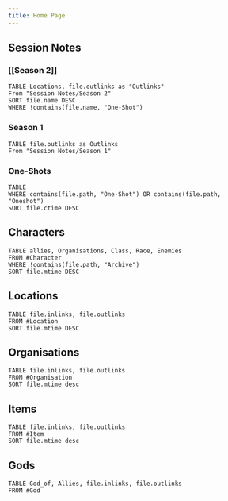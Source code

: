 ```yaml
---
title: Home Page
---
```

## Session Notes
### [[Season 2]]
```dataview
TABLE Locations, file.outlinks as "Outlinks"
From "Session Notes/Season 2"
SORT file.name DESC
WHERE !contains(file.name, "One-Shot")
```

### Season 1
```dataview
TABLE file.outlinks as Outlinks
From "Session Notes/Season 1"
```
### One-Shots
```dataview
TABLE
WHERE contains(file.path, "One-Shot") OR contains(file.path, "Oneshot")
SORT file.ctime DESC
```

## Characters
```dataview
TABLE allies, Organisations, Class, Race, Enemies
FROM #Character 
WHERE !contains(file.path, "Archive")
SORT file.mtime DESC
```

## Locations
```dataview
TABLE file.inlinks, file.outlinks
FROM #Location 
SORT file.mtime DESC
```
## Organisations
```dataview
TABLE file.inlinks, file.outlinks
FROM #Organisation 
SORT file.mtime desc
```
## Items
```dataview
TABLE file.inlinks, file.outlinks 
FROM #Item 
SORT file.mtime desc
```
## Gods
```dataview
TABLE God_of, Allies, file.inlinks, file.outlinks
FROM #God 
```

